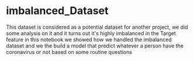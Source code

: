# imbalanced_Dataset

This dataset is considered as a potential dataset for another project, we did some analysis on it and it turns out it's highly imbalanced in the Target feature in this notebook we showed how we handled the imbalanced dataset and we the build a model that predict whatever a person have the coronavirus or not based on some routine questions
